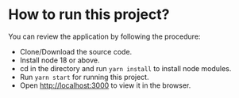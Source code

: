 # How to run this project?

You can review the application by following the procedure:

- Clone/Download the source code.
- Install node 18 or above.
- cd in the directory and run `yarn install` to install node modules.
- Run `yarn start` for running this project.
- Open [http://localhost:3000](http://localhost:3000) to view it in the browser.
